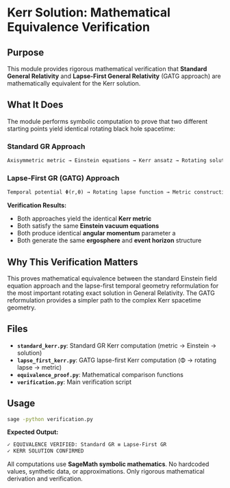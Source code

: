 # Kerr Solution: Mathematical Equivalence Verification

## Purpose

This module provides rigorous mathematical verification that
**Standard General Relativity** and **Lapse-First General Relativity**
(GATG approach) are mathematically equivalent for the Kerr solution.

## What It Does

The module performs symbolic computation to prove that two different
starting points yield identical rotating black hole spacetime:

### Standard GR Approach

```markdown
Axisymmetric metric → Einstein equations → Kerr ansatz → Rotating solution
```

### Lapse-First GR (GATG) Approach

```markdown
Temporal potential Φ(r,θ) → Rotating lapse function → Metric construction → Kerr solution
```

**Verification Results:**

- Both approaches yield the identical **Kerr metric**
- Both satisfy the same **Einstein vacuum equations**
- Both produce identical **angular momentum** parameter a
- Both generate the same **ergosphere** and **event horizon** structure

## Why This Verification Matters

This proves mathematical equivalence between the standard Einstein field equation
approach and the lapse-first temporal geometry reformulation for the most important
rotating exact solution in General Relativity. The GATG reformulation provides
a simpler path to the complex Kerr spacetime geometry.

## Files

- **`standard_kerr.py`**: Standard GR Kerr computation (metric → Einstein → solution)
- **`lapse_first_kerr.py`**: GATG lapse-first Kerr computation (Φ → rotating lapse → metric)
- **`equivalence_proof.py`**: Mathematical comparison functions
- **`verification.py`**: Main verification script

## Usage

```bash
sage -python verification.py
```

**Expected Output:**

```markdown
✓ EQUIVALENCE VERIFIED: Standard GR ≡ Lapse-First GR
✓ KERR SOLUTION CONFIRMED
```

All computations use **SageMath symbolic mathematics**.
No hardcoded values, synthetic data, or approximations.
Only rigorous mathematical derivation and verification.